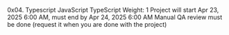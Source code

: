 0x04. Typescript
JavaScript
TypeScript
 Weight: 1
 Project will start Apr 23, 2025 6:00 AM, must end by Apr 24, 2025 6:00 AM
 Manual QA review must be done (request it when you are done with the project)
